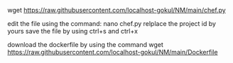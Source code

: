 wget https://raw.githubusercontent.com/localhost-gokul/NM/main/chef.py

edit the file using the command:
nano chef.py
relplace the project id by yours
save the file by using ctrl+s and ctrl+x

download the dockerfile by using the command
wget https://raw.githubusercontent.com/localhost-gokul/NM/main/Dockerfile
